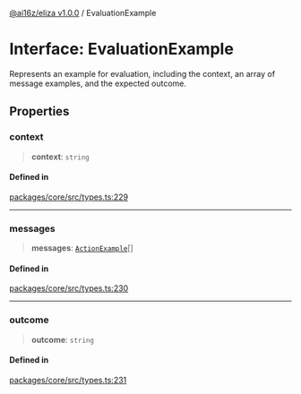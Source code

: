 [@ai16z/eliza v1.0.0](../index.md) / EvaluationExample

# Interface: EvaluationExample

Represents an example for evaluation, including the context, an array of message examples, and the expected outcome.

## Properties

### context

> **context**: `string`

#### Defined in

[packages/core/src/types.ts:229](https://github.com/ai16z/eliza/blob/main/packages/core/src/types.ts#L229)

---

### messages

> **messages**: [`ActionExample`](ActionExample.md)[]

#### Defined in

[packages/core/src/types.ts:230](https://github.com/ai16z/eliza/blob/main/packages/core/src/types.ts#L230)

---

### outcome

> **outcome**: `string`

#### Defined in

[packages/core/src/types.ts:231](https://github.com/ai16z/eliza/blob/main/packages/core/src/types.ts#L231)
